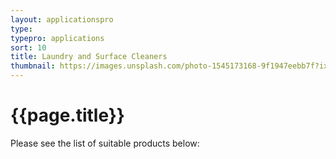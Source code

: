 ```yaml
---
layout: applicationspro
type: 
typepro: applications
sort: 10
title: Laundry and Surface Cleaners
thumbnail: https://images.unsplash.com/photo-1545173168-9f1947eebb7f?ixlib=rb-4.0.3&ixid=MnwxMjA3fDB8MHxwaG90by1wYWdlfHx8fGVufDB8fHx8&auto=format&fit=crop&w=2071&q=80
---
```

# {{page.title}}

Please see the list of suitable products below: